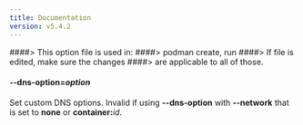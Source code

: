 ```yaml
---
title: Documentation
version: v5.4.2
---
```


####> This option file is used in:
####>   podman create, run
####> If file is edited, make sure the changes
####> are applicable to all of those.
#### **--dns-option**=*option*

Set custom DNS options. Invalid if using **--dns-option** with **--network** that is set to **none** or **container:**_id_.
